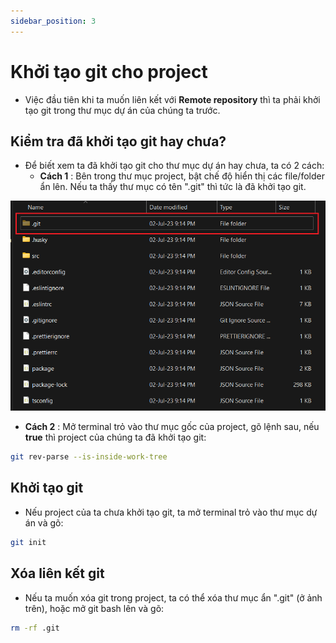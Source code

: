 ```yaml
---
sidebar_position: 3
---
```


# Khởi tạo git cho project

- Việc đầu tiên khi ta muốn liên kết với **Remote repository** thì ta phải khởi tạo git trong thư mục dự án của chúng ta trước.

## Kiểm tra đã khởi tạo git hay chưa?

- Để biết xem ta đã khởi tạo git cho thư mục dự án hay chưa, ta có 2 cách:
  - **Cách 1** : Bên trong thư mục project, bật chế độ hiển thị các file/folder ẩn lên. Nếu ta thấy thư mục có tên ".git" thì tức là đã khởi tạo git.

![1696262025898](image/git-initialization/1696262025898.png)

- **Cách 2** : Mở terminal trỏ vào thư mục gốc của project, gõ lệnh sau, nếu **true** thì project của chúng ta đã khởi tạo git:

```bash
git rev-parse --is-inside-work-tree
```

## Khởi tạo git

- Nếu project của ta chưa khởi tạo git, ta mở terminal trỏ vào thư mục dự án và gõ:

```bash
git init
```

## Xóa liên kết git

- Nếu ta muốn xóa git trong project, ta có thể xóa thư mục ẩn ".git" (ở ảnh trên), hoặc mở git bash lên và gõ:

```bash
rm -rf .git
```
